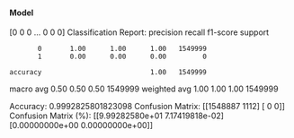 #### Model
[0 0 0 ... 0 0 0]
Classification Report:
              precision    recall  f1-score   support

           0       1.00      1.00      1.00   1549999
           1       0.00      0.00      0.00         0

    accuracy                           1.00   1549999
   macro avg       0.50      0.50      0.50   1549999
weighted avg       1.00      1.00      1.00   1549999

Accuracy: 0.9992825801823098
Confusion Matrix:
[[1548887    1112]
 [      0       0]]
Confusion Matrix (%):
[[9.99282580e+01 7.17419818e-02]
 [0.00000000e+00 0.00000000e+00]]

